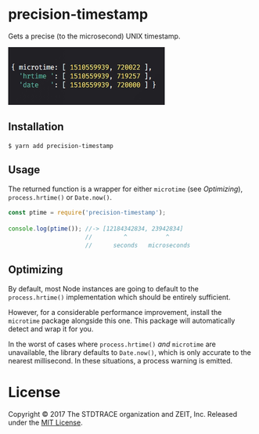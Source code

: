 # precision-timestamp

Gets a precise (to the microsecond) UNIX timestamp.

![](screenshot.gif)

## Installation

```console
$ yarn add precision-timestamp
```

## Usage

The returned function is a wrapper for either `microtime` (see _Optimizing_),
`process.hrtime()` or `Date.now()`.

```javascript
const ptime = require('precision-timestamp');

console.log(ptime()); //-> [12184342834, 23942834]
                      //         ^           ^
                      //      seconds   microseconds
```

## Optimizing

By default, most Node instances are going to default to the `process.hrtime()` implementation
which should be entirely sufficient.

However, for a considerable performance improvement, install the `microtime` package alongside
this one. This package will automatically detect and wrap it for you.

In the worst of cases where `process.hrtime()` _and_ `microtime` are unavailable, the library
defaults to `Date.now()`, which is only accurate to the nearest millisecond. In these situations,
a process warning is emitted.

# License
Copyright &copy; 2017 The STDTRACE organization and ZEIT, Inc. Released under the [MIT License](LICENSE).
